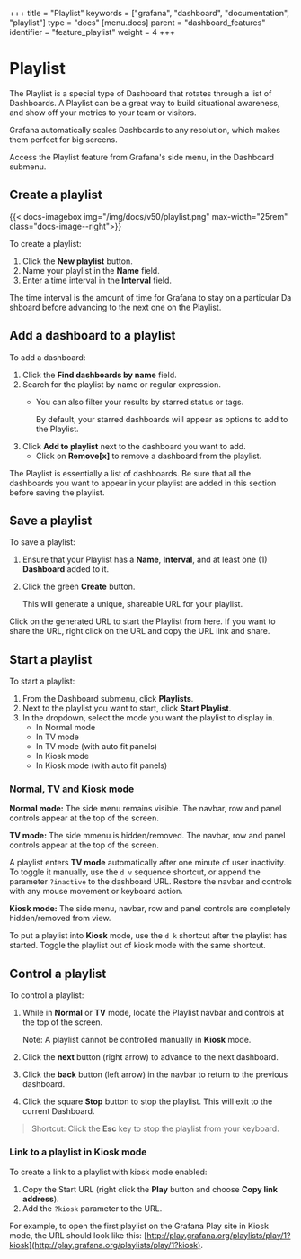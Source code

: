 +++
title = "Playlist"
keywords = ["grafana", "dashboard", "documentation", "playlist"]
type = "docs"
[menu.docs]
parent = "dashboard_features"
identifier = "feature_playlist"
weight = 4
+++


# Playlist

The Playlist is a special type of Dashboard that rotates through a list of Dashboards. A Playlist can be a great way to build situational awareness, and show off your metrics to your team or visitors.

Grafana automatically scales Dashboards to any resolution, which makes them perfect for big screens.

Access the Playlist feature from Grafana's side menu, in the Dashboard submenu.

## Create a playlist

{{< docs-imagebox img="/img/docs/v50/playlist.png" max-width="25rem" class="docs-image--right">}}

To create a playlist: 

1. Click the __New playlist__ button.
2. Name your playlist in the __Name__ field.
3. Enter a time interval in the __Interval__ field.

The time interval is the amount of time for Grafana to stay on a particular Dashboard before advancing to the next one on the Playlist.

## Add a dashboard to a playlist

To add a dashboard:

1. Click the __Find dashboards by name__ field.
2. Search for the playlist by name or regular expression.
   - You can also filter your results by starred status or tags.

     By default, your starred dashboards will appear as options to add to the Playlist.
3. Click __Add to playlist__ next to the dashboard you want to add.
   - Click on __Remove[x]__ to remove a dashboard from the playlist.

The Playlist is essentially a list of dashboards. Be sure that all the dashboards you want to appear in your playlist are added in this section before saving the playlist.

## Save a playlist

To save a playlist: 

1. Ensure that your Playlist has a __Name__, __Interval__, and at least one (1) __Dashboard__ added to it.
2. Click the green __Create__ button.

   This will generate a unique, shareable URL for your playlist.

 Click on the generated URL to start the Playlist from here. If you want to share the URL, right click on the URL and copy the URL link and share.

## Start a playlist

To start a playlist: 

1. From the Dashboard submenu, click __Playlists__.
2. Next to the playlist you want to start, click __Start Playlist__.
3. In the dropdown, select the mode you want the playlist to display in.
   - In Normal mode
   - In TV mode
   - In TV mode (with auto fit panels)
   - In Kiosk mode
   - In Kiosk mode (with auto fit panels)

### Normal, TV and Kiosk mode

__Normal mode:__ The side menu remains visible. The navbar, row and panel controls appear at the top of the screen.

__TV mode:__ The side mmenu is hidden/removed. The navbar, row and panel controls appear at the top of the screen.

A playlist enters __TV mode__ automatically after one minute of user inactivity. To toggle it manually, 
use the `d v` sequence shortcut, or append the parameter `?inactive` to the dashboard URL. Restore the navbar and controls with any mouse movement or keyboard action.

__Kiosk mode:__ The side menu, navbar, row and panel controls are completely hidden/removed from view. 

To put a playlist into __Kiosk__ mode, use the `d k` shortcut after the playlist has started. Toggle the playlist out of kiosk mode with the same shortcut.

## Control a playlist

To control a playlist:

1. While in __Normal__ or __TV__ mode, locate the Playlist navbar and controls at the top of the screen.

   Note: A playlist cannot be controlled manually in __Kiosk__ mode.

2. Click the __next__ button (right arrow) to advance to the next dashboard. 
3. Click the __back__ button (left arrow) in the navbar to return to the previous dashboard. 
4. Click the square __Stop__ button to stop the playlist. This will exit to the current Dashboard.

>Shortcut: Click the __Esc__ key to stop the playlist from your keyboard.

### Link to a playlist in Kiosk mode

To create a link to a playlist with kiosk mode enabled:

1. Copy the Start URL (right click the __Play__ button and choose __Copy link address__).
2. Add the `?kiosk` parameter to the URL.

For example, to open the first playlist on the Grafana Play site in Kiosk mode, the URL should look like this:
[http://play.grafana.org/playlists/play/1?kiosk](http://play.grafana.org/playlists/play/1?kiosk).
